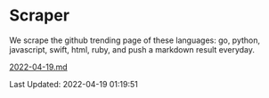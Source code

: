 # Scraper

We scrape the github trending page of these languages: go, python, javascript, swift, html, ruby, and push a markdown result everyday.

[2022-04-19.md](https://github.com/henson/Scraper/blob/master/2022-04-19.md)

Last Updated: 2022-04-19 01:19:51